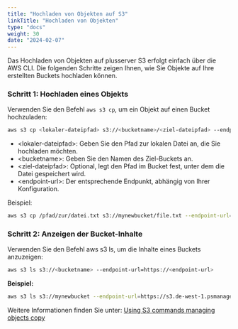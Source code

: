 ```yaml
---
title: "Hochladen von Objekten auf S3"
linkTitle: "Hochladen von Objekten"
type: "docs"
weight: 30
date: "2024-02-07"
---
```

Das Hochladen von Objekten auf plusserver S3 erfolgt einfach über die AWS CLI. Die folgenden Schritte zeigen Ihnen, wie Sie Objekte auf Ihre erstellten Buckets hochladen können.

### Schritt 1: Hochladen eines Objekts

Verwenden Sie den Befehl `aws s3 cp`, um ein Objekt auf einen Bucket hochzuladen:
```bash
aws s3 cp <lokaler-dateipfad> s3://<bucketname>/<ziel-dateipfad> --endpoint-url=https://<endpoint-url>
```
* \<lokaler-dateipfad>: Geben Sie den Pfad zur lokalen Datei an, die Sie hochladen möchten.
* \<bucketname>: Geben Sie den Namen des Ziel-Buckets an.
* \<ziel-dateipfad>: Optional, legt den Pfad im Bucket fest, unter dem die Datei gespeichert wird.
* \<endpoint-url>: Der entsprechende Endpunkt, abhängig von Ihrer Konfiguration.

Beispiel:
```bash
aws s3 cp /pfad/zur/datei.txt s3://mynewbucket/file.txt --endpoint-url=https://s3.de-west-1.psmanaged.com
```
### Schritt 2: Anzeigen der Bucket-Inhalte

Verwenden Sie den Befehl aws s3 ls, um die Inhalte eines Buckets anzuzeigen:
```bash
aws s3 ls s3://<bucketname> --endpoint-url=https://<endpoint-url>
```
**Beispiel:**
```bash
aws s3 ls s3://mynewbucket --endpoint-url=https://s3.de-west-1.psmanaged.com
```
Weitere Informationen finden Sie unter: [Using S3 commands managing objects copy](https://docs.aws.amazon.com/cli/latest/userguide/cli-services-s3-commands.html#using-s3-commands-managing-objects-copy)